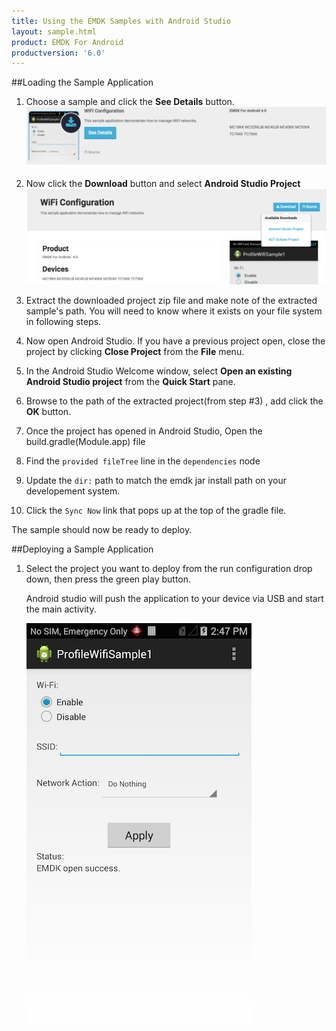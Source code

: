 ```yaml
---
title: Using the EMDK Samples with Android Studio
layout: sample.html
product: EMDK For Android
productversion: '6.0'
---
```


##Loading the Sample Application

1. Choose a sample and click the **See Details** button.
    ![img](select_a_sample.png)
2. Now click the **Download** button and select **Android Studio Project**
    ![img](download_a_sample.png)
3. Extract the downloaded project zip file and make note of the extracted sample's path. You will need to know where it exists on your file system in following steps.

4. Now open Android Studio.  If you have a previous project open, close the project by clicking **Close Project** from the **File** menu.

5. In the Android Studio Welcome window, select **Open an existing Android Studio project** from the **Quick Start** pane.

6. Browse to the path of the extracted project(from step #3) , add click the **OK** button.

7. Once the project has opened in Android Studio, Open the build.gradle(Module.app) file
8. Find the `provided fileTree` line in the `dependencies` node

9. Update the `dir:` path to match the emdk jar install path on your developement system.

10. Click the `Sync Now` link that pops up at the top of the gradle file.

The sample should now be ready to deploy.

##Deploying a Sample Application

1. Select the project you want to deploy from the run configuration drop down, then press the green play button.

    Android studio will push the application to your device via USB and start the main activity.

    ![img](profileWifiSample1.png)






















